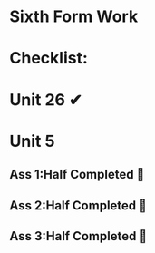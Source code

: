# Sixth Form Work

# Checklist:
# Unit 26 ✔


# Unit 5
## Ass 1:Half Completed 🔨
## Ass 2:Half Completed 🔨
## Ass 3:Half Completed 🔨

